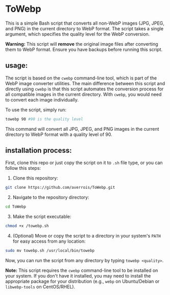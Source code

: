 # ToWebp

This is a simple Bash script that converts all non-WebP images (JPG, JPEG, and PNG) in the current directory to WebP format. The script takes a single argument, which specifies the quality level for the WebP conversion.

**Warning:** This script will **remove** the original image files after converting them to WebP format. Ensure you have backups before running this script.

## usage:

The script is based on the `cwebp` command-line tool, which is part of the WebP image converter utilities. The main difference between this script and directly using `cwebp` is that this script automates the conversion process for all compatible images in the current directory. With `cwebp`, you would need to convert each image individually.

To use the script, simply run:

``` sh
towebp 90 #90 is the quality level
```

This command will convert all JPG, JPEG, and PNG images in the current directory to WebP format with a quality level of 90.
## installation process:

First, clone this repo or just copy the script on it to `.sh` file type,  or you can follow this steps:

1. Clone this repository:

``` sh
git clone https://github.com/averrois/ToWebp.git
```

2. Navigate to the repository directory:

``` sh
cd ToWebp
```

3. Make the script executable:

``` sh
chmod +x /towebp.sh
```

4. (Optional) Move or copy the script to a directory in your system's `PATH` for easy access from any location:

``` sh
sudo mv towebp.sh /usr/local/bin/towebp
```


Now, you can run the script from any directory by typing `towebp <quality>`.

**Note:** This script requires the `cwebp` command-line tool to be installed on your system. If you don't have it installed, you may need to install the appropriate package for your distribution (e.g., `webp` on Ubuntu/Debian or `libwebp-tools` on CentOS/RHEL).
